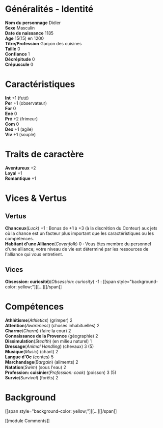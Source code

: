 # Généralités - Identité  
**Nom du personnage** Didier  
**Sexe** Masculin  
**Date de naissance** 1185  
**Age** 15(15) en 1200  
**Titre/Profession** Garçon des cuisines  
**Taille** 0  
**Confiance** 1  
**Décrépitude** 0  
**Crépuscule** 0

# Caractéristiques  
**Int** +1 (futé)  
**Per** +1 (observateur)  
**For** 0  
**Ené** 0  
**Pré** +2 (frimeur)  
**Com** 0  
**Dex** +1 (agile)  
**Viv** +1 (souple)

# Traits de caractère  
**Aventureux** +2  
**Loyal** +1  
**Romantique** +1

# Vices & Vertus

## Vertus  
**Chanceux**(*Luck*) +1 : Bonus de +1 à +3 (à la discrétion du Conteur) aux jets où la chance est un facteur plus important que les caractéristiques ou les compétences.  
**Habitant d'une Alliance**(*Covenfolk*) 0 : Vous êtes membre du personnel d'une alliance; votre niveau de vie est déterminé par les ressources de l'alliance qui vous entretient.

## Vices  
**Obsession: curiosité)**(*Obsession: curiosity*) -1 : [[span style="background-color: yellow;"]][...][[/span]]

# Compétences  
**Athlétisme**(*Athletics*) (grimper) 2  
**Attention**(*Awareness*) (choses inhabituelles) 2  
**Charme**(*Charm*) (faire la cour) 2  
**Connaissance de la Provence** (géographie) 2  
**Dissimulation**(*Stealth*) (en milieu naturel) 1  
**Dressage**(*Animal Handling*) (chevaux) 3 (5)  
**Musique**(*Music*) (chant) 2  
**Langue d'Oc** (contes) 5  
**Marchandage**(*Bargain*) (aliments) 2  
**Natation**(*Swim*) (sous l'eau) 2  
**Profession: cuisinier**(*Profession: cook*) (poisson) 3 (5)  
**Survie**(*Survival*) (forêts) 2

# Background  
[[span style="background-color: yellow;"]][...][[/span]]

[[module Comments]]  